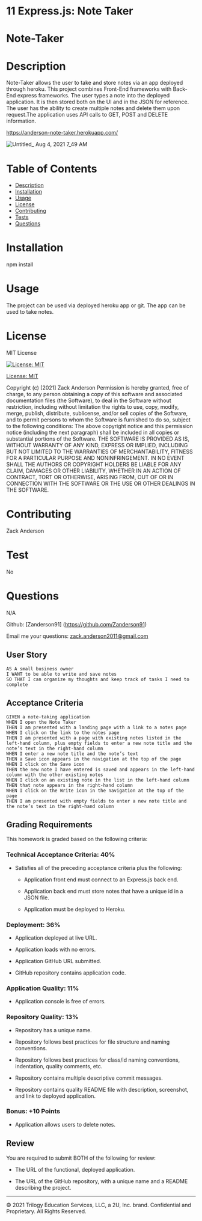 # 11 Express.js: Note Taker

  # Note-Taker


  
  # Description
  Note-Taker allows the user to take and store notes via an app deployed through heroku. This project combines Front-End frameworks with Back-End express frameworks. The user types a note into the deployed application. It is then stored both on the UI and in the JSON for reference. The user has the ability to create multiple notes and delete them upon request.The application uses API calls to GET, POST and DELETE information.
  
  https://anderson-note-taker.herokuapp.com/
  
  
  ![Untitled_ Aug 4, 2021 7_49 AM](https://user-images.githubusercontent.com/81836426/128183849-7cc649db-b51c-4b66-8d0d-325a8bce5f6e.gif)

  
  

  # Table of Contents
  - [Description](#Description)
  - [Installation](#Installation)
  - [Usage](#Usage)
  - [License](#License)
  - [Contributing](#Contributing)
  - [Tests](#Test)
  - [Questions](#Questions)

  # Installation 
  npm install

  # Usage
  The project can be used via deployed heroku app or git. The app can be used to take notes.

  # License
  MIT License

  [![License: MIT](https://img.shields.io/badge/License-MIT-yellow.svg)](https://opensource.org/licenses/MIT)

  [License: MIT](https://opensource.org/licenses/MIT)

  Copyright (c) [2021] Zack Anderson 
  Permission is hereby granted, free of charge, to any person obtaining a copy of this software and associated documentation files (the Software), to deal in the Software without restriction, including without limitation the rights to use, copy, modify, merge, publish, distribute, sublicense, and/or sell copies of the Software, and to permit persons to whom the Software is furnished to do so, subject to the following conditions: The above copyright notice and this permission notice (including the next paragraph) shall be included in all copies or substantial portions of the Software. THE SOFTWARE IS PROVIDED AS IS, WITHOUT WARRANTY OF ANY KIND, EXPRESS OR IMPLIED, INCLUDING BUT NOT LIMITED TO THE WARRANTIES OF MERCHANTABILITY, FITNESS FOR A PARTICULAR PURPOSE AND NONINFRINGEMENT. IN NO EVENT SHALL THE AUTHORS OR COPYRIGHT HOLDERS BE LIABLE FOR ANY CLAIM, DAMAGES OR OTHER LIABILITY, WHETHER IN AN ACTION OF CONTRACT, TORT OR OTHERWISE, ARISING FROM, OUT OF OR IN CONNECTION WITH THE SOFTWARE OR THE USE OR OTHER DEALINGS IN THE SOFTWARE.


  # Contributing 
  Zack Anderson

  # Test
  No

  # Questions
  N/A

  Github: [Zanderson91] (https://github.com/Zanderson91)


  Email me your questions: zack.anderson2011@gmail.com

## User Story

```
AS A small business owner
I WANT to be able to write and save notes
SO THAT I can organize my thoughts and keep track of tasks I need to complete
```


## Acceptance Criteria

```
GIVEN a note-taking application
WHEN I open the Note Taker
THEN I am presented with a landing page with a link to a notes page
WHEN I click on the link to the notes page
THEN I am presented with a page with existing notes listed in the left-hand column, plus empty fields to enter a new note title and the note’s text in the right-hand column
WHEN I enter a new note title and the note’s text
THEN a Save icon appears in the navigation at the top of the page
WHEN I click on the Save icon
THEN the new note I have entered is saved and appears in the left-hand column with the other existing notes
WHEN I click on an existing note in the list in the left-hand column
THEN that note appears in the right-hand column
WHEN I click on the Write icon in the navigation at the top of the page
THEN I am presented with empty fields to enter a new note title and the note’s text in the right-hand column
```

## Grading Requirements

This homework is graded based on the following criteria: 


### Technical Acceptance Criteria: 40%

* Satisfies all of the preceding acceptance criteria plus the following:

  * Application front end must connect to an Express.js back end.

  * Application back end must store notes that have a unique id in a JSON file.

  * Application must be deployed to Heroku.


### Deployment: 36%

* Application deployed at live URL.

* Application loads with no errors.

* Application GitHub URL submitted.

* GitHub repository contains application code.


### Application Quality: 11%

* Application console is free of errors.


### Repository Quality: 13%

* Repository has a unique name.

* Repository follows best practices for file structure and naming conventions.

* Repository follows best practices for class/id naming conventions, indentation, quality comments, etc.

* Repository contains multiple descriptive commit messages.

* Repository contains quality README file with description, screenshot, and link to deployed application.


### Bonus: +10 Points

* Application allows users to delete notes.


## Review

You are required to submit BOTH of the following for review:

* The URL of the functional, deployed application.

* The URL of the GitHub repository, with a unique name and a README describing the project.

- - -
© 2021 Trilogy Education Services, LLC, a 2U, Inc. brand. Confidential and Proprietary. All Rights Reserved.
